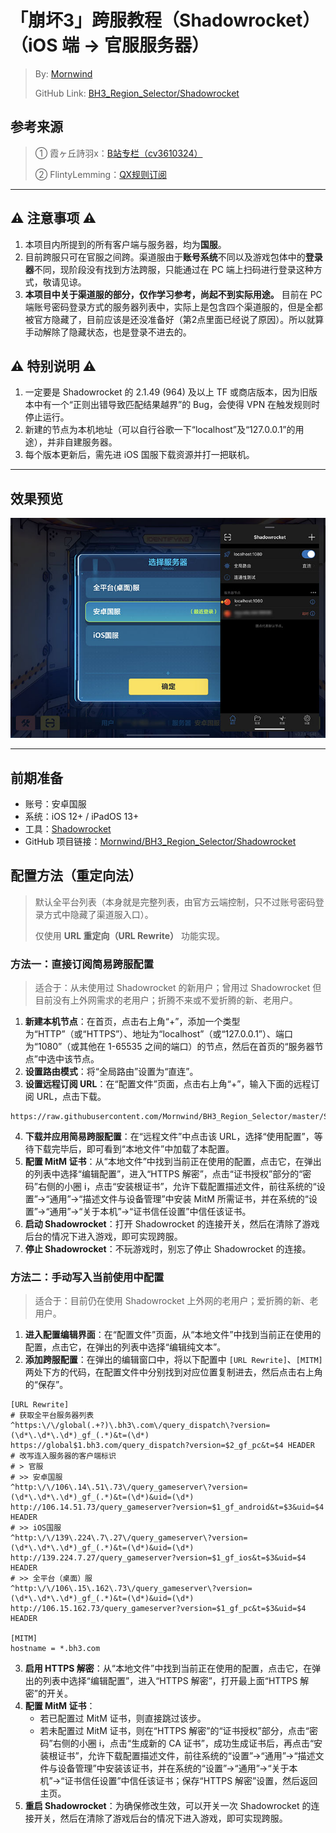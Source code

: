 # 「崩坏3」跨服教程（Shadowrocket）（iOS 端 → 官服服务器）
 > By: [Mornwind](https://blog.mornwind.cc)
 > 
 > GitHub Link: [BH3_Region_Selector/Shadowrocket](https://github.com/Mornwind/BH3_Region_Selector/tree/master/Shadowrocket) 

## 参考来源
 > ① 霞ヶ丘詩羽x：[B站专栏（cv3610324）](https://www.bilibili.com/read/cv3610324)
 > 
 > ② FlintyLemming：[QX规则订阅](https://git.flinty.moe/root/BH3_Region_Selector)

---

## ⚠️ 注意事项 ⚠️
1. 本项目内所提到的所有客户端与服务器，均为**国服**。
2. 目前跨服只可在官服之间跨。渠道服由于**账号系统**不同以及游戏包体中的**登录器**不同，现阶段没有找到方法跨服，只能通过在 PC 端上扫码进行登录这种方式，敬请见谅。
3. **本项目中关于渠道服的部分，仅作学习参考，尚起不到实际用途。** 目前在 PC 端账号密码登录方式的服务器列表中，实际上是包含四个渠道服的，但是全都被官方隐藏了，目前应该是还没准备好（第2点里面已经说了原因）。所以就算手动解除了隐藏状态，也是登录不进去的。

## ⚠️ 特别说明 ⚠️
1. 一定要是 Shadowrocket 的 2.1.49 (964) 及以上 TF 或商店版本，因为旧版本中有一个“正则出错导致匹配结果越界”的 Bug，会使得 VPN 在触发规则时停止运行。
2. 新建的节点为本机地址（可以自行谷歌一下“localhost”及“127.0.0.1”的用途），并非自建服务器。
3. 每个版本更新后，需先进 iOS 国服下载资源并打一把联机。

---

## 效果预览
![使用 Shadowrocket 跨服](/Shadowrocket/shadowrocket_preview.jpg)

---

## 前期准备
- 账号：安卓国服
- 系统：iOS 12+ / iPadOS 13+
- 工具：[Shadowrocket](https://apps.apple.com/app/id932747118) 
- GitHub 项目链接：[Mornwind/BH3_Region_Selector/Shadowrocket](/Shadowrocket)

## 配置方法（重定向法）
 > 默认全平台列表（本身就是完整列表，由官方云端控制，只不过账号密码登录方式中隐藏了渠道服入口）。
 > 
 > 仅使用 **URL 重定向（URL Rewrite）** 功能实现。

### 方法一：直接订阅简易跨服配置
 > 适合于：从未使用过 Shadowrocket 的新用户；曾用过 Shadowrocket 但目前没有上外网需求的老用户；折腾不来或不爱折腾的新、老用户。

1. **新建本机节点**：在首页，点击右上角“+”，添加一个类型为“HTTP”（或“HTTPS”）、地址为“localhost”（或“127.0.0.1”）、端口为“1080”（或其他在 1-65535 之间的端口）的节点，然后在首页的“服务器节点”中选中该节点。
2. **设置路由模式**：将“全局路由”设置为“直连”。
3. **设置远程订阅 URL**：在“配置文件”页面，点击右上角“+”，输入下面的远程订阅 URL，点击下载。

```
https://raw.githubusercontent.com/Mornwind/BH3_Region_Selector/master/Shadowrocket/bh3_region_selector.conf
```

4. **下载并应用简易跨服配置**：在“远程文件”中点击该 URL，选择“使用配置”，等待下载完毕后，即可看到“本地文件”中加载了本配置。
5. **配置 MitM 证书**：从“本地文件”中找到当前正在使用的配置，点击它，在弹出的列表中选择“编辑配置”，进入“HTTPS 解密”，点击“证书授权”部分的“密码”右侧的小圈 i，点击“安装根证书”，允许下载配置描述文件，前往系统的“设置”→“通用”→“描述文件与设备管理”中安装 MitM 所需证书，并在系统的“设置”→“通用”→“关于本机”→“证书信任设置”中信任该证书。
6. **启动 Shadowrocket**：打开 Shadowrocket 的连接开关，然后在清除了游戏后台的情况下进入游戏，即可实现跨服。
7. **停止 Shadowrocket**：不玩游戏时，别忘了停止 Shadowrocket 的连接。

### 方法二：手动写入当前使用中配置
 > 适合于：目前仍在使用 Shadowrocket 上外网的老用户；爱折腾的新、老用户。

1. **进入配置编辑界面**：在“配置文件”页面，从“本地文件”中找到当前正在使用的配置，点击它，在弹出的列表中选择“编辑纯文本”。
2. **添加跨服配置**：在弹出的编辑窗口中，将以下配置中 `[URL Rewrite]`、`[MITM]` 两处下方的代码，在配置文件中分别找到对应位置复制进去，然后点击右上角的“保存”。

```
[URL Rewrite]
# 获取全平台服务器列表
^https:\/\/global(.+?)\.bh3\.com\/query_dispatch\?version=(\d*\.\d*\.\d*)_gf_(.*)&t=(\d*) https://global$1.bh3.com/query_dispatch?version=$2_gf_pc&t=$4 HEADER
# 改写连入服务器的客户端标识
# > 官服
# >> 安卓国服
^http:\/\/106\.14\.51\.73\/query_gameserver\?version=(\d*\.\d*\.\d*)_gf_(.*)&t=(\d*)&uid=(\d*) http://106.14.51.73/query_gameserver?version=$1_gf_android&t=$3&uid=$4 HEADER
# >> iOS国服
^http:\/\/139\.224\.7\.27\/query_gameserver\?version=(\d*\.\d*\.\d*)_gf_(.*)&t=(\d*)&uid=(\d*) http://139.224.7.27/query_gameserver?version=$1_gf_ios&t=$3&uid=$4 HEADER
# >> 全平台（桌面）服
^http:\/\/106\.15\.162\.73\/query_gameserver\?version=(\d*\.\d*\.\d*)_gf_(.*)&t=(\d*)&uid=(\d*) http://106.15.162.73/query_gameserver?version=$1_gf_pc&t=$3&uid=$4 HEADER

[MITM]
hostname = *.bh3.com
```

3. **启用 HTTPS 解密**：从“本地文件”中找到当前正在使用的配置，点击它，在弹出的列表中选择“编辑配置”，进入“HTTPS 解密”，打开最上面“HTTPS 解密”的开关。
4. **配置 MitM 证书**：
   - 若已配置过 MitM 证书，则直接跳过该步。
   - 若未配置过 MitM 证书，则在“HTTPS 解密”的“证书授权”部分，点击“密码”右侧的小圈 i，点击“生成新的 CA 证书”，成功生成证书后，再点击“安装根证书”，允许下载配置描述文件，前往系统的“设置”→“通用”→“描述文件与设备管理”中安装该证书，并在系统的“设置”→“通用”→“关于本机”→“证书信任设置”中信任该证书；保存“HTTPS 解密”设置，然后返回主页。
5. **重启 Shadowrocket**：为确保修改生效，可以开关一次 Shadowrocket 的连接开关，然后在清除了游戏后台的情况下进入游戏，即可实现跨服。

